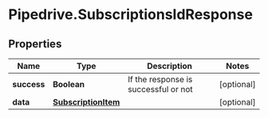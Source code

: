 # Pipedrive.SubscriptionsIdResponse

## Properties

Name | Type | Description | Notes
------------ | ------------- | ------------- | -------------
**success** | **Boolean** | If the response is successful or not | [optional] 
**data** | [**SubscriptionItem**](SubscriptionItem.md) |  | [optional] 


